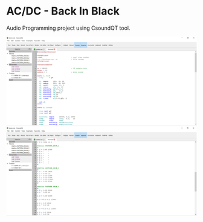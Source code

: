 # AC/DC - Back In Black
Audio Programming project using CsoundQT tool.

![Screenshot1](https://github.com/Lyeed/Back-in-Black-drum/blob/master/Pictures/Screen1.png)
![Screenshot2](https://github.com/Lyeed/Back-in-Black-drum/blob/master/Pictures/Screen2.png)
